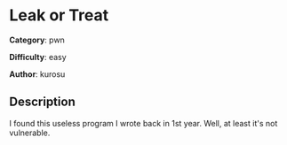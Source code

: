 # Leak or Treat

**Category**: pwn

**Difficulty**: easy

**Author**: kurosu

## Description
I found this useless program I wrote back in 1st year. Well, at least it's not vulnerable.
